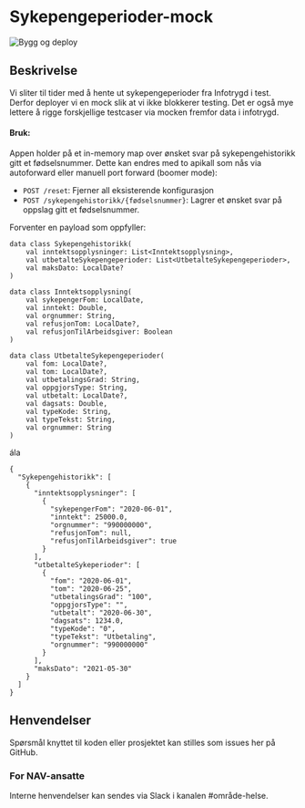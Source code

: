 # Sykepengeperioder-mock
![Bygg og deploy](https://github.com/navikt/helse-sparkel-sykepengeperioder-mock/workflows/Bygg%20og%20deploy/badge.svg)

## Beskrivelse
Vi sliter til tider med å hente ut sykepengeperioder fra Infotrygd i test. Derfor deployer vi en mock slik at vi ikke blokkerer testing.
 Det er også mye lettere å rigge forskjellige testcaser via mocken fremfor data i infotrygd.

#### Bruk:
Appen holder på et in-memory map over ønsket svar på sykepengehistorikk gitt et fødselsnummer. Dette kan endres med to apikall som nås via autoforward eller manuell port forward (boomer mode):
- `POST /reset`: Fjerner all eksisterende konfigurasjon
- `POST /sykepengehistorikk/{fødselsnummer}`: Lagrer et ønsket svar på oppslag gitt et fødselsnummer.

Forventer en payload som oppfyller:
```
data class Sykepengehistorikk(
    val inntektsopplysninger: List<Inntektsopplysning>,
    val utbetalteSykepengeperioder: List<UtbetalteSykepengeperioder>,
    val maksDato: LocalDate?
)

data class Inntektsopplysning(
    val sykepengerFom: LocalDate,
    val inntekt: Double,
    val orgnummer: String,
    val refusjonTom: LocalDate?,
    val refusjonTilArbeidsgiver: Boolean
)

data class UtbetalteSykepengeperioder(
    val fom: LocalDate?,
    val tom: LocalDate?,
    val utbetalingsGrad: String,
    val oppgjorsType: String,
    val utbetalt: LocalDate?,
    val dagsats: Double,
    val typeKode: String,
    val typeTekst: String,
    val orgnummer: String
)
```

ála

```
{
  "Sykepengehistorikk": [
    {
      "inntektsopplysninger": [
        {
          "sykepengerFom": "2020-06-01",
          "inntekt": 25000.0,
          "orgnummer": "990000000",
          "refusjonTom": null,
          "refusjonTilArbeidsgiver": true
        }
      ],
      "utbetalteSykeperioder": [
        {
          "fom": "2020-06-01",
          "tom": "2020-06-25",
          "utbetalingsGrad": "100",
          "oppgjorsType": "",
          "utbetalt": "2020-06-30",
          "dagsats": 1234.0,
          "typeKode": "0",
          "typeTekst": "Utbetaling",
          "orgnummer": "990000000"
        }
      ],
      "maksDato": "2021-05-30"
    }
  ]
}
```

## Henvendelser
Spørsmål knyttet til koden eller prosjektet kan stilles som issues her på GitHub.

### For NAV-ansatte
Interne henvendelser kan sendes via Slack i kanalen #område-helse.
